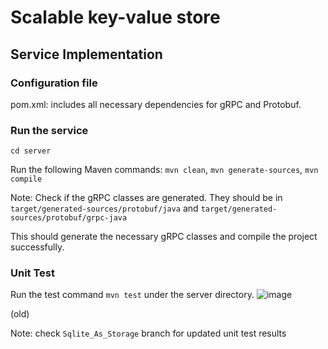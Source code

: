 # Scalable key-value store

## Service Implementation
### Configuration file

pom.xml: includes all necessary dependencies for gRPC and Protobuf.

### Run the service
`cd server`

Run the following Maven commands:
`mvn clean`,
`mvn generate-sources`,
`mvn compile`

Note: Check if the gRPC classes are generated. They should be in `target/generated-sources/protobuf/java` and `target/generated-sources/protobuf/grpc-java`

This should generate the necessary gRPC classes and compile the project successfully.
### Unit Test 

Run the test command `mvn test` under the server directory.
![image](https://github.com/user-attachments/assets/80e37143-2f1a-49ca-a4e9-77e3a07c0f2b)

(old)

Note: check  `Sqlite_As_Storage` branch for updated unit test results
 
